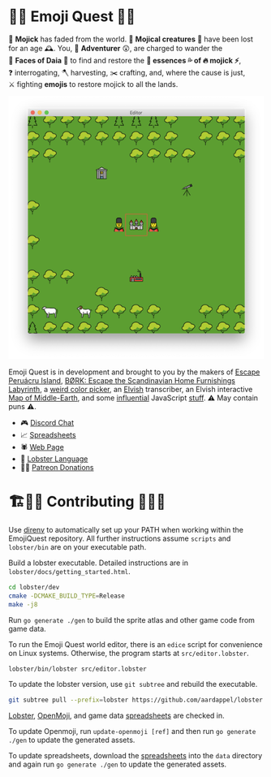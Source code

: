 
# 🧙‍♀️ Emoji Quest 🧝‍♂️

<nobr>🌈 <b>Mojick</b></nobr> has faded from the world.
<nobr>🐉 <b>Mojical creatures</b> 🦄</nobr> have been lost for an <nobr>age 🕰</nobr>.
You, <nobr>😬 <b>Adventurer</b> 😲</nobr>, are charged to wander the
<nobr>🎲 <b>Faces of Daia</b> 🎲</nobr> to find and restore the
<nobr><b>💨 essences 💦 of 🔥 mojick ⚡️</b></nobr>,
<nobr>❓ interrogating</nobr>,
<nobr>🪓 harvesting</nobr>,
<nobr>✂️ crafting</nobr>, and,
where the cause is just,
<nobr>⚔️ fighting</nobr>
<b>emojis</b> to restore mojick to all the lands.

![Editor Preview](editor.png)

Emoji Quest is in development and brought to you by the makers of [Escape
Peruácru Island][peruacru], [BØRK: Escape the Scandinavian Home Furnishings
Labyrinth][bork], a [weird color picker][color], an [Elvish][elvish]
transcriber, an Elvish interactive [Map of Middle-Earth][elfmap], and some
[influential][q] JavaScript [stuff][commonjs].
⚠️&nbsp;May contain puns&nbsp;⚠️.

* 🎮 [Discord Chat][discord]
* 📈 [Spreadsheets][spreadsheets]
* 🕷 [Web Page][web]
* 🦞 [Lobster Language][lobster]
* 🧛‍♂️ [Patreon Donations][patreon]

# 🏗👷‍♀️ Contributing 👷‍♂️🚧

Use [direnv](https://direnv.net/) to automatically set up your PATH when
working within the EmojiQuest repository.
All further instructions assume `scripts` and `lobster/bin` are on your
executable path.

Build a lobster executable.
Detailed instructions are in `lobster/docs/getting_started.html`.

```sh
cd lobster/dev
cmake -DCMAKE_BUILD_TYPE=Release
make -j8
```

Run `go generate ./gen` to build the sprite atlas and other game code from game
data.

To run the Emoji Quest world editor, there is an `edice` script for
convenience on Linux systems.
Otherwise, the program starts at `src/editor.lobster`.

```sh
lobster/bin/lobster src/editor.lobster
```

To update the lobster version, use `git subtree` and rebuild the executable.

```sh
git subtree pull --prefix=lobster https://github.com/aardappel/lobster master
```

[Lobster][lobster], [OpenMoji][openmoji], and game data [spreadsheets] are
checked in.

To update Openmoji, run `update-openmoji [ref]` and then run `go generate
./gen` to update the generated assets.

To update spreadsheets, download the [spreadsheets] into the `data` directory
and again run `go generate ./gen` to update the generated assets.

  [peruacru]: https://peruacru.then.land
  [bork]: http://børk.com
  [color]: http://color.codi.sh
  [elvish]: https://tengwar.3rin.gs
  [elfmap]: http://3rin.gs
  [q]: https://www.npmjs.com/package/q
  [commonjs]: http://wiki.commonjs.org/wiki/Modules/1.1

  [discord]: https://discordapp.com/channels/692076552514699426/692076553017884723
  [spreadsheets]: https://docs.google.com/spreadsheets/d/1U8JJM-g7Br0ePrjH7kg7tJ3N2eb0Mab2y5GDiJo1Tx8/edit#gid=97282066
  [web]: https://github.com/borkshop/emojiquest.app
  [lobster]: http://strlen.com/lobster/
  [patreon]: https://www.patreon.com/kriskowal
  [openmoji]: https://openmoji.org
